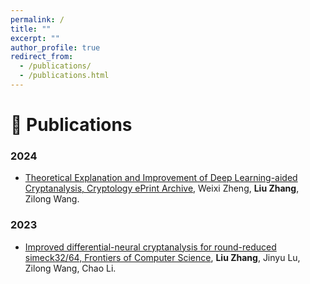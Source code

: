 ```yaml
---
permalink: /
title: ""
excerpt: ""
author_profile: true
redirect_from: 
  - /publications/
  - /publications.html
---
```


# 📝 Publications 

### 2024

- [Theoretical Explanation and Improvement of Deep Learning-aided Cryptanalysis, Cryptology ePrint Archive](https://eprint.iacr.org/2024/322), Weixi Zheng, **Liu Zhang**, Zilong Wang. 

### 2023

- [Improved differential-neural cryptanalysis for round-reduced simeck32/64, Frontiers of Computer Science](https://link.springer.com/article/10.1007/s11704-023-3261-z), **Liu Zhang**, Jinyu Lu, Zilong Wang, Chao Li. 